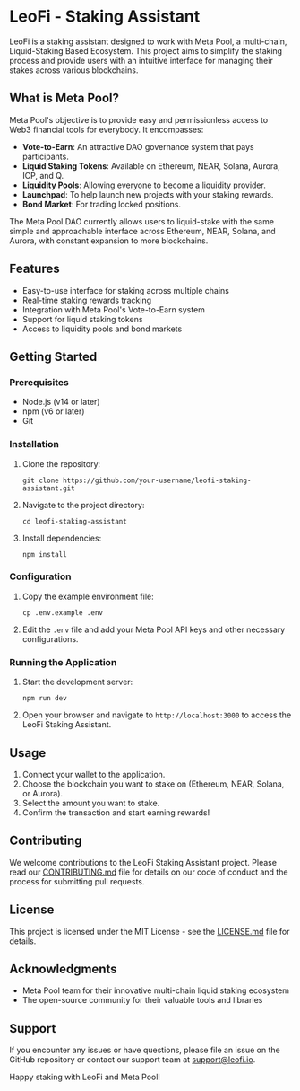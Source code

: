 # LeoFi - Staking Assistant

LeoFi is a staking assistant designed to work with Meta Pool, a multi-chain, Liquid-Staking Based Ecosystem. This project aims to simplify the staking process and provide users with an intuitive interface for managing their stakes across various blockchains.

## What is Meta Pool?

Meta Pool's objective is to provide easy and permissionless access to Web3 financial tools for everybody. It encompasses:

- **Vote-to-Earn**: An attractive DAO governance system that pays participants.
- **Liquid Staking Tokens**: Available on Ethereum, NEAR, Solana, Aurora, ICP, and Q.
- **Liquidity Pools**: Allowing everyone to become a liquidity provider.
- **Launchpad**: To help launch new projects with your staking rewards.
- **Bond Market**: For trading locked positions.

The Meta Pool DAO currently allows users to liquid-stake with the same simple and approachable interface across Ethereum, NEAR, Solana, and Aurora, with constant expansion to more blockchains.

## Features

- Easy-to-use interface for staking across multiple chains
- Real-time staking rewards tracking
- Integration with Meta Pool's Vote-to-Earn system
- Support for liquid staking tokens
- Access to liquidity pools and bond markets

## Getting Started

### Prerequisites

- Node.js (v14 or later)
- npm (v6 or later)
- Git

### Installation

1. Clone the repository:
   ```
   git clone https://github.com/your-username/leofi-staking-assistant.git
   ```

2. Navigate to the project directory:
   ```
   cd leofi-staking-assistant
   ```

3. Install dependencies:
   ```
   npm install
   ```

### Configuration

1. Copy the example environment file:
   ```
   cp .env.example .env
   ```

2. Edit the `.env` file and add your Meta Pool API keys and other necessary configurations.

### Running the Application

1. Start the development server:
   ```
   npm run dev
   ```

2. Open your browser and navigate to `http://localhost:3000` to access the LeoFi Staking Assistant.

## Usage

1. Connect your wallet to the application.
2. Choose the blockchain you want to stake on (Ethereum, NEAR, Solana, or Aurora).
3. Select the amount you want to stake.
4. Confirm the transaction and start earning rewards!

## Contributing

We welcome contributions to the LeoFi Staking Assistant project. Please read our [CONTRIBUTING.md](CONTRIBUTING.md) file for details on our code of conduct and the process for submitting pull requests.

## License

This project is licensed under the MIT License - see the [LICENSE.md](LICENSE.md) file for details.

## Acknowledgments

- Meta Pool team for their innovative multi-chain liquid staking ecosystem
- The open-source community for their valuable tools and libraries

## Support

If you encounter any issues or have questions, please file an issue on the GitHub repository or contact our support team at support@leofi.io.

Happy staking with LeoFi and Meta Pool!